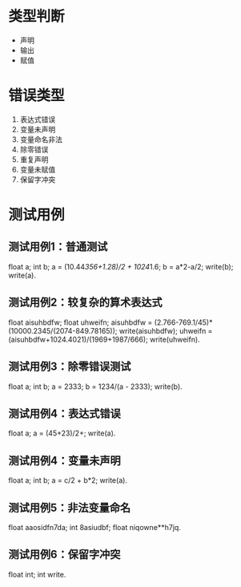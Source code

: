 # 类型判断
+ 声明
+ 输出
+ 赋值
# 错误类型
1. 表达式错误
2. 变量未声明
3. 变量命名非法
4. 除零错误
5. 重复声明
6. 变量未赋值
7. 保留字冲突

# 测试用例
## 测试用例1：普通测试
float a;
int b;
a = (10.44*356+1.28)/2 + 1024*1.6;
b = a*2-a/2;
write(b);
write(a).

## 测试用例2：较复杂的算术表达式
float aisuhbdfw;
float uhweifn;
aisuhbdfw = (2.766-769.1/45)*(10000.2345/(2074-849.78165));
write(aisuhbdfw);
uhweifn = (aisuhbdfw+1024.4021)/(1969+1987/666);
write(uhweifn).

## 测试用例3：除零错误测试
float a;
int b;
a = 2333;
b = 1234/(a - 2333);
write(b).

## 测试用例4：表达式错误
float a;
a = (45+23)/2+;
write(a).

## 测试用例4：变量未声明
float a;
int b;
a = c/2 + b*2;
write(a).

## 测试用例5：非法变量命名
float aaosidfn7da;
int 8asiudbf;
float niqowne**h7jq.

## 测试用例6：保留字冲突
float int;
int write.
